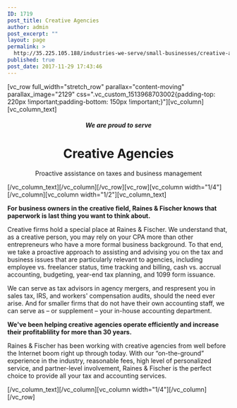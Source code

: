 ```yaml
---
ID: 1719
post_title: Creative Agencies
author: admin
post_excerpt: ""
layout: page
permalink: >
  http://35.225.105.188/industries-we-serve/small-businesses/creative-agencies/
published: true
post_date: 2017-11-29 17:43:46
---
```

[vc_row full_width="stretch_row" parallax="content-moving" parallax_image="2129" css=".vc_custom_1513968703002{padding-top: 220px !important;padding-bottom: 150px !important;}"][vc_column][vc_column_text]
<h5 style="text-align: center;">We are proud to serve</h5>
<h1 style="text-align: center;">Creative Agencies</h1>
<p style="text-align: center;">Proactive assistance on taxes and business management</p>
[/vc_column_text][/vc_column][/vc_row][vc_row][vc_column width="1/4"][/vc_column][vc_column width="1/2"][vc_column_text]
<p style="font-weight: 400;"><b><strong>For business owners in the creative field, Raines &amp; Fischer knows that paperwork is last thing you want to think about.
</strong></b></p>
<p style="font-weight: 400;">Creative firms hold a special place at Raines &amp; Fischer. We understand that, as a creative person, you may rely on your CPA more than other entrepreneurs who have a more formal business background. To that end, we take a proactive approach to assisting and advising you on the tax and business issues that are particularly relevant to agencies, including employee vs. freelancer status, time tracking and billing, cash vs. accrual accounting, budgeting, year-end tax planning, and 1099 form issuance.</p>
<p style="font-weight: 400;">We can serve as tax advisors in agency mergers, and respresent you in sales tax, IRS, and workers' compensation audits, should the need ever arise. And for smaller firms that do not have their own accounting staff, we can serve as – or supplement – your in-house accounting department.</p>
<p style="font-weight: 400;"><b><strong>We've been helping creative agencies operate efficiently and increase their profitablility for more than 30 years.</strong></b></p>
<p style="font-weight: 400;">Raines &amp; Fischer has been working with creative agencies from well before the Internet boom right up through today. With our “on-the-ground” experience in the industry, reasonable fees, high level of personalized service, and partner-level involvement, Raines &amp; Fischer is the perfect choice to provide all your tax and accounting services.</p>
[/vc_column_text][/vc_column][vc_column width="1/4"][/vc_column][/vc_row]
